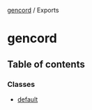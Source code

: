 [gencord](README.md) / Exports

# gencord

## Table of contents

### Classes

- [default](classes/default.md)
